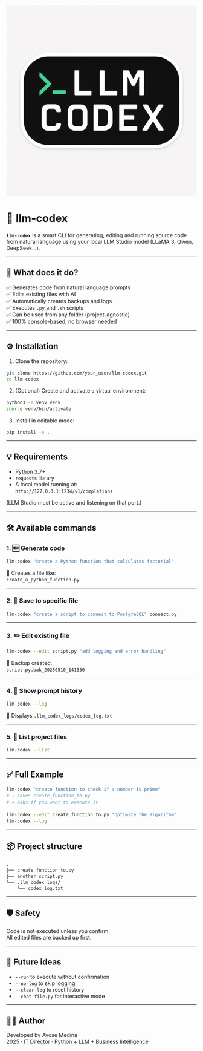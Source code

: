 ![LLM Codex Logo](llm-codex.png)

# 🧠 llm-codex

**`llm-codex`** is a smart CLI for generating, editing and running source code from natural language using your local LLM Studio model (LLaMA 3, Qwen, DeepSeek...).

---

## 🚀 What does it do?

✅ Generates code from natural language prompts  
✅ Edits existing files with AI  
✅ Automatically creates backups and logs  
✅ Executes `.py` and `.sh` scripts  
✅ Can be used from any folder (project-agnostic)  
✅ 100% console-based, no browser needed

---

## ⚙️ Installation

1. Clone the repository:

```bash
git clone https://github.com/your_user/llm-codex.git
cd llm-codex
```

2. (Optional) Create and activate a virtual environment:

```bash
python3 -m venv venv
source venv/bin/activate
```

3. Install in editable mode:

```bash
pip install -e .
```

---

## 💡 Requirements

- Python 3.7+
- `requests` library
- A local model running at:  
  `http://127.0.0.1:1234/v1/completions`

(LLM Studio must be active and listening on that port.)

---

## 🛠️ Available commands

### 1. 🆕 Generate code

```bash
llm-codex "create a Python function that calculates factorial"
```

📝 Creates a file like:  
`create_a_python_function.py`

---

### 2. 💾 Save to specific file

```bash
llm-codex "create a script to connect to PostgreSQL" connect.py
```

---

### 3. ✏️ Edit existing file

```bash
llm-codex --edit script.py "add logging and error handling"
```

📌 Backup created:  
`script.py.bak_20250510_141530`

---

### 4. 📄 Show prompt history

```bash
llm-codex --log
```

🧠 Displays `.llm_codex_logs/codex_log.txt`

---

### 5. 📁 List project files

```bash
llm-codex --list
```

---

## ✅ Full Example

```bash
llm-codex "create function to check if a number is prime"
# → saves create_function_to.py
# → asks if you want to execute it

llm-codex --edit create_function_to.py "optimize the algorithm"
llm-codex --log
```

---

## 📦 Project structure

```
.
├── create_function_to.py
├── another_script.py
└── .llm_codex_logs/
    └── codex_log.txt
```

---

## 🛡️ Safety

Code is not executed unless you confirm.  
All edited files are backed up first.

---

## 🧪 Future ideas

- `--run` to execute without confirmation  
- `--no-log` to skip logging  
- `--clear-log` to reset history  
- `--chat file.py` for interactive mode

---

## 🧑‍💻 Author

Developed by Ayose Medina  
2025 · IT Director · Python + LLM + Business Intelligence
